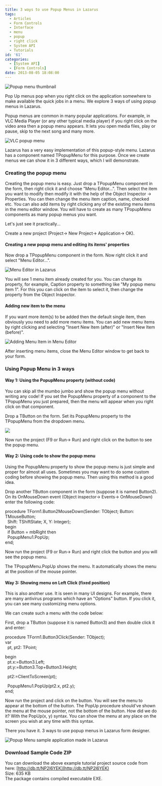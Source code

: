 ```yaml
---
title: 3 ways to use Popup Menus in Lazarus
tags:
  - Articles
  - Form Controls
  - Interface
  - menu
  - popup
  - right click
  - System API
  - Tutorials
id: '61'
categories:
  - [System API]
  - [Form Controls]
date: 2013-08-05 18:08:00
---
```


![Popup menu thumbnail](3-ways-to-use-popup-menus-in-lazarus/popup-menu-thumb.jpg "Popup menu thumbnail")

Pop Up menus pop when you right click on the application somewhere to make available the quick jobs in a menu. We explore 3 ways of using popup menus in Lazarus.
<!-- more -->
  
Popup menus are common in many popular applications. For example, in VLC Media Player (or any other typical media player) if you right click on the video area then a popup menu appears. It lets you open media files, play or pause, skip to the next song and many more.  

![VLC popup menu](3-ways-to-use-popup-menus-in-lazarus/vlc-popupmenu.gif "VLC popup menu")

  
Lazarus has a very easy implementation of this popup-style menu. Lazarus has a component named TPopupMenu for this purpose. Once we create menus we can show it in 3 different ways, which I will demonstrate.  
  
  

### Creating the popup menu

Creating the popup menu is easy. Just drop a TPopupMenu component in the form, then right click it and choose "Menu Editor...". Then select the item you want to modify then modify it with the help of the Object Inspector -> Properties. You can then change the menu item caption, name, checked etc. You can also add items by right clicking any of the existing menu items in the menu editor window. You will have to create as many TPopupMenu components as many popup menus you want.  
  
Let's just see it practically...  
  
Create a new project (Project-> New Project-> Application-> OK).  
  

#### Creating a new popup menu and editing its items' properties

  
Now drop a TPopupMenu component in the form. Now right click it and select "Menu Editor...".  
  

![Menu Editor in Lazarus](3-ways-to-use-popup-menus-in-lazarus/popupmenu-editor.gif "Menu Editor in Lazarus")

  
  
You will see 1 menu item already created for you. You can change its property, for example, Caption property to something like "My popup menu item 1". For this you can click on the item to select it, then change the property from the Object Inspector.  
  

#### Adding new item to the menu

  
If you want more item(s) to be added then the default single item, then obviously you need to add more menu items. You can add new menu items by right clicking and selecting "Insert New Item (after)" or "Insert New Item (before)".  
  

![Adding Menu Item in Menu Editor](3-ways-to-use-popup-menus-in-lazarus/popupmenu-add-new-item.gif "Adding Menu Item in Menu Editor")

  
  
After inserting menu items, close the Menu Editor window to get back to your form.  
  

### Using Popup Menu in 3 ways

  

#### Way 1: Using the PopupMenu property (without code)

You can skip all the mumbo jumbo and show the popup menu without writing any code! If you set the PopupMenu property of a component to the TPopupMenu you just prepared, then the menu will appear when you right click on that component.  
  
Drop a TButton on the form. Set its PopupMenu property to the TPopupMenu from the dropdown menu.  
  

![](3-ways-to-use-popup-menus-in-lazarus/popupmenu-properties.gif)

  
Now run the project (F9 or Run-> Run) and right click on the button to see the popup menu.  
  

#### Way 2: Using code to show the popup menu

Using the PopupMenu property to show the popup menu is just simple and proper for almost all uses. Sometimes you may want to do some custom coding before showing the popup menu. Then using this method is a good idea.  
  
Drop another TButton component in the form (suppose it is named Button2). On its OnMouseDown event (Object inspector-> Events-> OnMouseDown) enter the following code:  

procedure TForm1.Button2MouseDown(Sender: TObject; Button: TMouseButton;  
  Shift: TShiftState; X, Y: Integer);  
begin  
  if Button = mbRight then  
  PopupMenu1.PopUp;  
end;

  
Now run the project (F9 or Run-> Run) and right click the button and you will see the popup menu.  
  
The TPopupMenu.PopUp shows the menu. It automatically shows the menu at the position of the mouse pointer.

#### Way 3: Showing menu on Left Click (fixed position)

This is also another use. It is seen in many UI designs. For example, there are many antivirus programs which have an "Options" button. If you click it, you can see many customizing menu options.  
  
We can create such a menu with the code below:  
  
First, drop a TButton (suppose it is named Button3) and then double click it and enter:  
  

procedure TForm1.Button3Click(Sender: TObject);  
var  
  pt, pt2: TPoint;  
  
begin  
  pt.x:=Button3.Left;  
  pt.y:=Button3.Top+Button3.Height;  
  
  pt2:=ClientToScreen(pt);  
  
  PopupMenu1.PopUp(pt2.x, pt2.y);  
end;

  
Now run the project and click on the button. You will see the menu to appear at the bottom of the button. The PopUp procedure should've shown the menu at the mouse pointer, not the bottom of the button. How did we do it? With the PopUp(x, y) syntax. You can show the menu at any place on the screen you wish at any time with this syntax.  
  
There you have it. 3 ways to use popup menus in Lazarus form designer.  
  

![Popup Menu sample application made in Lazarus](3-ways-to-use-popup-menus-in-lazarus/popupmenu-code-lazarus.gif "Popup Menu sample application made in Lazarus")

  

### Download Sample Code ZIP

You can download the above example tutorial project source code from here: [http://db.tt/NP2l6YEK](http://db.tt/NP2l6YEK)  
Size: 635 KB  
The package contains compiled executable EXE.